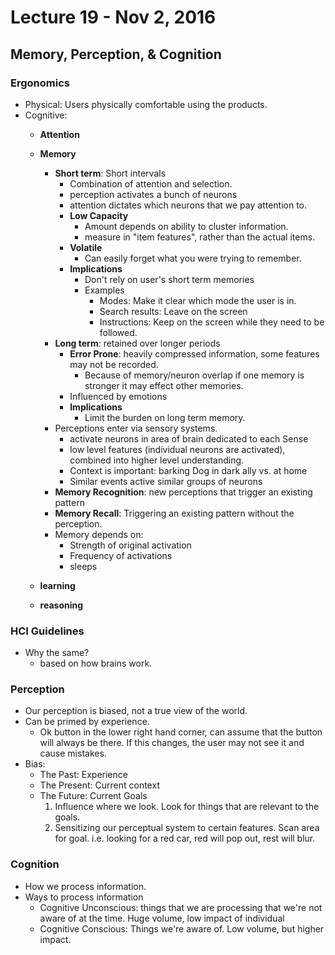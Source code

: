 # Lecture 19 - Nov 2, 2016

## Memory, Perception, & Cognition

### Ergonomics
* Physical: Users physically comfortable using the products.
* Cognitive:
  * **Attention**
  * **Memory**
    * **Short term**: Short intervals
      * Combination of attention and selection.
      * perception activates a bunch of neurons
      * attention dictates which neurons that we pay attention to.
      * **Low Capacity**
        * Amount depends on ability to cluster information.
        * measure in "item features", rather than the actual items.
      * **Volatile**
        * Can easily forget what you were trying to remember.
      * **Implications**
        * Don't rely on user's short term memories
        * Examples
          * Modes: Make it clear which mode the user is in.
          * Search results: Leave on the screen
          * Instructions: Keep on the screen while they need to be followed.
    * **Long term**: retained over longer periods
      * **Error Prone**: heavily compressed information, some features may not be recorded.
        * Because of memory/neuron overlap if one memory is stronger it may effect other memories.
      * Influenced by emotions
      * **Implications**
        * Limit the burden on long term memory.
    * Perceptions enter via sensory systems.
      * activate neurons in area of brain dedicated to each Sense
      * low level features (individual neurons are activated), combined into higher level understanding.
      * Context is important: barking Dog in dark ally vs. at home
      * Similar events active similar groups of neurons
    * **Memory Recognition**: new perceptions that trigger an existing pattern
    * **Memory Recall**: Triggering an existing pattern without the perception.
    * Memory depends on:
      * Strength of original activation
      * Frequency of activations
      * sleeps

  * **learning**
  * **reasoning**

### HCI Guidelines
* Why the same?
  * based on how brains work.

### Perception
* Our perception is biased, not a true view of the world.
* Can be primed by experience.
  * Ok button in the lower right hand corner, can assume that the button will always be there. If this changes, the user may not see it and cause mistakes.
* Bias:
  * The Past: Experience
  * The Present: Current context
  * The Future: Current Goals
    1. Influence where we look. Look for things that are relevant to the goals.
    2. Sensitizing our perceptual system to certain features. Scan area for goal. i.e. looking for a red car, red will pop out, rest will blur.

### Cognition
* How we process information.
* Ways to process information
  * Cognitive Unconscious: things that we are processing that we're not aware of at the time. Huge volume, low impact of individual
  * Cognitive Conscious: Things we're aware of. Low volume, but higher impact.
